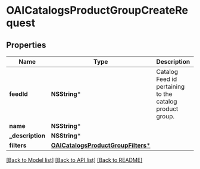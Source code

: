 # OAICatalogsProductGroupCreateRequest

## Properties
Name | Type | Description | Notes
------------ | ------------- | ------------- | -------------
**feedId** | **NSString*** | Catalog Feed id pertaining to the catalog product group. | 
**name** | **NSString*** |  | 
**_description** | **NSString*** |  | [optional] 
**filters** | [**OAICatalogsProductGroupFilters***](OAICatalogsProductGroupFilters.md) |  | 

[[Back to Model list]](../README.md#documentation-for-models) [[Back to API list]](../README.md#documentation-for-api-endpoints) [[Back to README]](../README.md)


